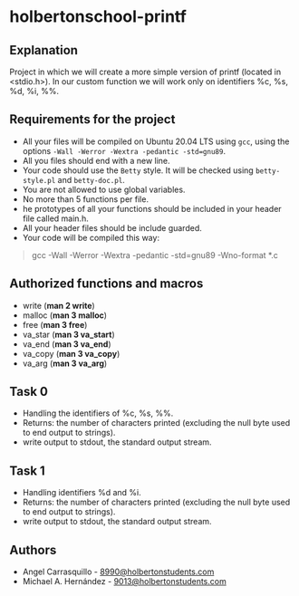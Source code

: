 # holbertonschool-printf

## Explanation

Project in which we will create a more simple version of printf (located in <stdio.h>).
In our custom function we will work only on identifiers %c, %s, %d, %i, %%.

## Requirements for the project

- All your files will be compiled on Ubuntu 20.04 LTS using `gcc`, using
 the options `-Wall -Werror -Wextra -pedantic -std=gnu89`.
- All you files should end with a new line.
- Your code should use the `Betty` style. It will be checked using
 `betty-style.pl` and `betty-doc.pl`.
- You are not allowed to use global variables.
- No more than 5 functions per file.
- he prototypes of all your functions should be included in your header file called main.h.
- All your header files should be include guarded.
- Your code will be compiled this way:
> gcc -Wall -Werror -Wextra -pedantic -std=gnu89 -Wno-format \*.c


## Authorized functions and macros

- write (**man 2 write**)
- malloc (**man 3 malloc**)
- free (**man 3 free**)
- va_star (**man 3 va_start**)
- va_end (**man 3 va_end**)
- va_copy (**man 3 va_copy**)
- va_arg (**man 3 va_arg**)

## Task 0

- Handling the identifiers of %c, %s, %%.
- Returns: the number of characters printed (excluding the null byte used to end output to strings).
- write output to stdout, the standard output stream.

## Task 1

- Handling identifiers %d and %i.
- Returns: the number of characters printed (excluding the null byte used to end output to strings).
- write output to stdout, the standard output stream.

## Authors

- Angel Carrasquillo - 8990@holbertonstudents.com
- Michael A. Hernández - 9013@holbertonstudents.com
